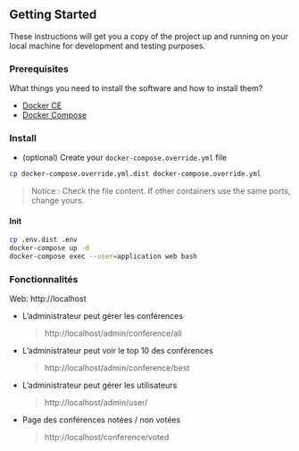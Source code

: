 ## Getting Started

These instructions will get you a copy of the project up and running on your local machine for development and testing purposes.

### Prerequisites

What things you need to install the software and how to install them?

- [Docker CE](https://www.docker.com/community-edition)
- [Docker Compose](https://docs.docker.com/compose/install)

### Install

- (optional) Create your `docker-compose.override.yml` file

```bash
cp docker-compose.override.yml.dist docker-compose.override.yml
```
> Notice : Check the file content. If other containers use the same ports, change yours.

#### Init

```bash
cp .env.dist .env
docker-compose up -d
docker-compose exec --user=application web bash
```
### Fonctionnalités

Web: http://localhost

- L’administrateur peut gérer les conférences
  > http://localhost/admin/conference/all
  
- L’administrateur peut voir le top 10 des conférences
  > http://localhost/admin/conference/best
  
- L’administrateur peut gérer les utilisateurs
  > http://localhost/admin/user/
  
- Page des conférences notées / non votées
  > http://localhost/conference/voted
  
  
